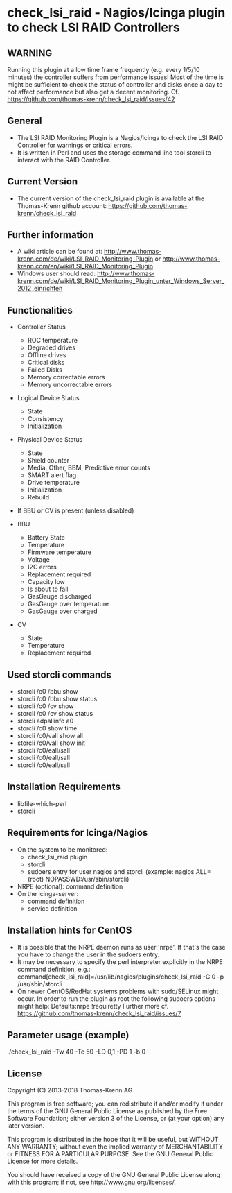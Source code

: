 # check_lsi_raid - Nagios/Icinga plugin to check LSI RAID Controllers

## WARNING

Running this plugin at a low time frame frequently (e.g. every 1/5/10 minutes) the controller suffers from
performance issues!
Most of the time is might be sufficient to check the status of controller and disks once a day to not
affect performance but also get a decent monitoring.
Cf. https://github.com/thomas-krenn/check_lsi_raid/issues/42

## General

* The LSI RAID Monitoring Plugin is a Nagios/Icinga to check the LSI RAID Controller for warnings or critical errors.
* It is written in Perl and uses the storage command line tool storcli to interact with the RAID Controller.

## Current Version

* The current version of the check_lsi_raid plugin is available at the Thomas-Krenn github account:
  https://github.com/thomas-krenn/check_lsi_raid

## Further information

* A wiki article can be found at:
  http://www.thomas-krenn.com/de/wiki/LSI_RAID_Monitoring_Plugin or
  http://www.thomas-krenn.com/en/wiki/LSI_RAID_Monitoring_Plugin
* Windows user should read:
  http://www.thomas-krenn.com/de/wiki/LSI_RAID_Monitoring_Plugin_unter_Windows_Server_2012_einrichten

## Functionalities

* Controller Status
  * ROC temperature
  * Degraded drives
  * Offline drives
  * Critical disks
  * Failed Disks
  * Memory correctable errors
  * Memory uncorrectable errors

* Logical Device Status
  * State
  * Consistency
  * Initialization

* Physical Device Status
  * State
  * Shield counter
  * Media, Other, BBM, Predictive error counts
  * SMART alert flag
  * Drive temperature
  * Initialization
  * Rebuild

* If BBU or CV is present (unless disabled)

* BBU
  * Battery State
  * Temperature
  * Firmware temperature
  * Voltage
  * I2C errors
  * Replacement required
  * Capacity low
  * Is about to fail
  * GasGauge discharged
  * GasGauge over temperature
  * GasGauge over charged

* CV
  * State
  * Temperature
  * Replacement required

## Used storcli commands

* storcli /c0 /bbu show
* storcli /c0 /bbu show status
* storcli /c0 /cv show
* storcli /c0 /cv show status
* storcli adpallinfo a0
* storcli /c0 show time
* storcli /c0/vall show all
* storcli /c0/vall show init
* storcli /c0/eall/sall
* storcli /c0/eall/sall
* storcli /c0/eall/sall

## Installation Requirements

* libfile-which-perl
* storcli

## Requirements for Icinga/Nagios

* On the system to be monitored:
  * check_lsi_raid plugin
  * storcli
  * sudoers entry for user nagios and storcli
   (example: nagios ALL=(root) NOPASSWD:/usr/sbin/storcli)
* NRPE (optional): command definition
* On the Icinga-server:
  * command definition
  * service definition

## Installation hints for CentOS

* It is possible that the NRPE daemon runs as user 'nrpe'. If that's the case
  you have to change the user in the sudoers entry.
* It may be necessary to specify the perl interpreter explicitly in the NRPE
  command definition, e.g.:
  command[check_lsi_raid]=/usr/lib/nagios/plugins/check_lsi_raid -C 0 -p /usr/sbin/storcli
* On newer CentOS/RedHat systems problems with sudo/SELinux might occur. In order to run the plugin
  as root the following sudoers options might help:
  Defaults:nrpe !requiretty
  Further more cf. https://github.com/thomas-krenn/check_lsi_raid/issues/7 

## Parameter usage (example)

./check_lsi_raid -Tw 40 -Tc 50 -LD 0,1 -PD 1 -b 0

## License

Copyright (C) 2013-2018 Thomas-Krenn.AG

This program is free software; you can redistribute it and/or modify it under
the terms of the GNU General Public License as published by the Free Software
Foundation; either version 3 of the License, or (at your option) any later version.

This program is distributed in the hope that it will be useful, but WITHOUT
ANY WARRANTY; without even the implied warranty of MERCHANTABILITY or FITNESS
FOR A PARTICULAR PURPOSE. See the GNU General Public License for more details.

You should have received a copy of the GNU General Public License along with
this program; if not, see <http://www.gnu.org/licenses/>.
